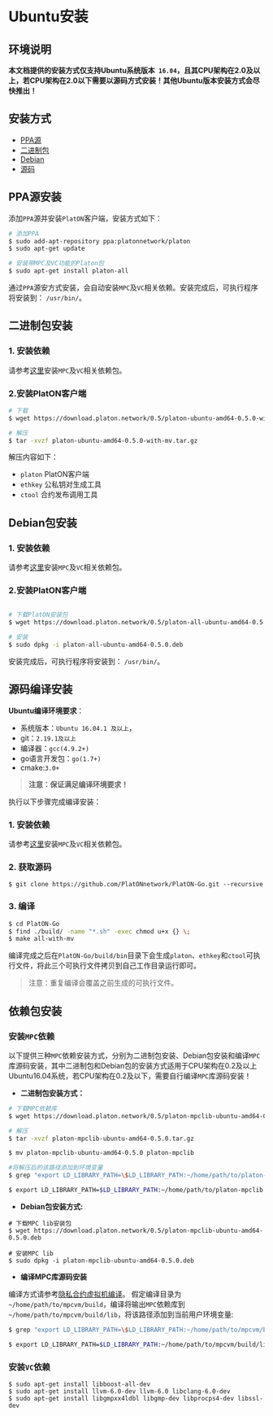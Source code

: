 
# Ubuntu安装

## 环境说明
 
 **本文档提供的安装方式仅支持Ubuntu系统版本` 16.04`，且其CPU架构在2.0及以上，若CPU架构在2.0以下需要以源码方式安装！其他Ubuntu版本安装方式会尽快推出！**

## 安装方式

- [PPA源](#PPA源安装)
- [二进制包](#二进制包安装)
- [Debian](#Debian安装)
- [源码](#源码编译安装)


## PPA源安装

添加`PPA`源并安装`PlatON`客户端，安装方式如下：

```bash
# 添加PPA
$ sudo add-apt-repository ppa:platonnetwork/platon
$ sudo apt-get update

# 安装带MPC及VC功能的Platon包
$ sudo apt-get install platon-all
```

通过`PPA`源安方式安装，会自动安装`MPC`及`VC`相关依赖。安装完成后，可执行程序将安装到： `/usr/bin/`。


## 二进制包安装

### 1. 安装依赖

 请参考[这里](#依赖包安装)安装`MPC`及`VC`相关依赖包。

### 2.安装PlatON客户端
```bash
# 下载
$ wget https://download.platon.network/0.5/platon-ubuntu-amd64-0.5.0-with-mv.tar.gz

# 解压
$ tar -xvzf platon-ubuntu-amd64-0.5.0-with-mv.tar.gz
```
解压内容如下：

- `platon`  PlatON客户端
- `ethkey`  公私钥对生成工具
- `ctool`   合约发布调用工具


## Debian包安装

### 1. 安装依赖

 请参考[这里](#依赖包安装)安装`MPC`及`VC`相关依赖包。

### 2.安装PlatON客户端

```bash

# 下载PlatON安装包 
$ wget https://download.platon.network/0.5/platon-all-ubuntu-amd64-0.5.0.deb

# 安装
$ sudo dpkg -i platon-all-ubuntu-amd64-0.5.0.deb
```

安装完成后，可执行程序将安装到： `/usr/bin/`。


## 源码编译安装

**Ubuntu编译环境要求**：

- 系统版本：`Ubuntu 16.04.1 及以上`，
- git：`2.19.1及以上`
- 编译器：`gcc(4.9.2+)`
- go语言开发包：`go(1.7+)`
- cmake:`3.0+` 

> **注意：保证满足编译环境要求！**

执行以下步骤完成编译安装：

### 1. 安装依赖

 请参考[这里](#依赖包安装)安装`MPC`及`VC`相关依赖包。

### 2. 获取源码

```
$ git clone https://github.com/PlatONnetwork/PlatON-Go.git --recursive
```

### 3. 编译

```bash
$ cd PlatON-Go
$ find ./build/ -name "*.sh" -exec chmod u+x {} \;
$ make all-with-mv
```

编译完成之后在`PlatON-Go/build/bin`目录下会生成`platon`、`ethkey`和`ctool`可执行文件，将此三个可执行文件拷贝到自己工作目录运行即可。

> 注意：重复编译会覆盖之前生成的可执行文件。


## 依赖包安装

### **安装`MPC`依赖**
  
以下提供三种`MPC`依赖安装方式，分别为二进制包安装、Debian包安装和编译`MPC`库源码安装，其中二进制包和Debian包的安装方式适用于CPU架构在0.2及以上Ubuntu16.04系统，若CPU架构在0.2及以下，需要自行编译`MPC`库源码安装！

- **二进制包安装方式：**

```bash
# 下载MPC依赖库
$ wget https://download.platon.network/0.5/platon-mpclib-ubuntu-amd64-0.5.0.tar.gz

# 解压
$ tar -xvzf platon-mpclib-ubuntu-amd64-0.5.0.tar.gz

$ mv platon-mpclib-ubuntu-amd64-0.5.0 platon-mpclib

#将解压后的该路径添加到环境变量
$ grep "export LD_LIBRARY_PATH=\$LD_LIBRARY_PATH:~/home/path/to/platon-mpclib" ~/.bashrc || echo "export LD_LIBRARY_PATH=\$LD_LIBRARY_PATH:~/home/path/to/platon-mpclib" >> ~/.bashrc

$ export LD_LIBRARY_PATH=$LD_LIBRARY_PATH:~/home/path/to/platon-mpclib
```

- **Debian包安装方式:**

```
# 下载MPC lib安装包 
$ wget https://download.platon.network/0.5/platon-mpclib-ubuntu-amd64-0.5.0.deb

# 安装MPC lib
$ sudo dpkg -i platon-mpclib-ubuntu-amd64-0.5.0.deb
```

- **编译MPC库源码安装** 

编译方式请参考[隐私合约虚拟机编译](https://github.com/PlatONnetwork/privacy-contract-vm#building--installing)。
假定编译目录为`~/home/path/to/mpcvm/build`，编译将输出`MPC`依赖库到`~/home/path/to/mpcvm/build/lib`，将该路径添加到当前用户环境变量:

```bash
$ grep "export LD_LIBRARY_PATH=\$LD_LIBRARY_PATH:~/home/path/to/mpcvm/build/lib" ~/.bashrc || echo "export LD_LIBRARY_PATH=\$LD_LIBRARY_PATH:~/home/path/to/mpcvm/build/lib" >> ~/.bashrc

$ export LD_LIBRARY_PATH=$LD_LIBRARY_PATH:~/home/path/to/mpcvm/build/lib
```

### **安装`VC`依赖**

```
$ sudo apt-get install libboost-all-dev 
$ sudo apt-get install llvm-6.0-dev llvm-6.0 libclang-6.0-dev 
$ sudo apt-get install libgmpxx4ldbl libgmp-dev libprocps4-dev libssl-dev
```